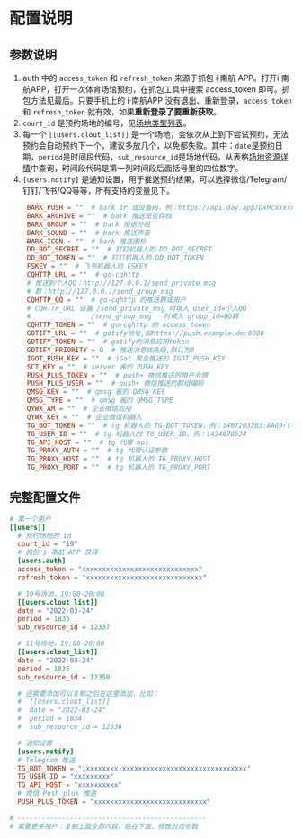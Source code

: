 
# 配置说明

## 参数说明

1. auth 中的 `access_token` 和 `refresh_token` 来源于抓包 i·南航 APP。打开i·南航APP，打开一次体育场馆预约，在抓包工具中搜索 access_token 即可。抓包方法见最后。只要手机上的 i·南航APP 没有退出、重新登录，`access_token` 和 `refresh_token` 就有效，如果**重新登录了要重新获取**。
2. `court_id` 是预约场地的编号，见[场地类型列表](/资源列表?id=场地类型列表)。
3. 每一个 `[[users.clout_list]]` 是一个场地，会依次从上到下尝试预约，无法预约会自动预约下一个，建议多放几个，以免都失败。其中：`date`是预约日期，`period`是时间段代码，`sub_resource_id`是场地代码，从表格[场地资源详情](/资源列表?id=场地资源详情)中查询，时间段代码是第一列时间段后面括号里的四位数字。
4. `[users.notify]` 是通知设置，用于推送预约结果，可以选择微信/Telegram/钉钉/飞书/QQ等等，所有支持的变量见下。
   ```toml
    BARK_PUSH = ""  # bark IP 或设备码，例：https://api.day.app/DxHcxxxxxRxxxxxxcm/
    BARK_ARCHIVE = ""  # bark 推送是否存档
    BARK_GROUP = ""  # bark 推送分组
    BARK_SOUND = ""  # bark 推送声音
    BARK_ICON = ""  # bark 推送图标
    DD_BOT_SECRET = ""  # 钉钉机器人的 DD_BOT_SECRET
    DD_BOT_TOKEN = ""  # 钉钉机器人的 DD_BOT_TOKEN
    FSKEY = ""  # 飞书机器人的 FSKEY
    CQHTTP_URL = ""  # go-cqhttp
    # 推送到个人QQ：http://127.0.0.1/send_private_msg
    # 群：http://127.0.0.1/send_group_msg
    CQHTTP_QQ = ""  # go-cqhttp 的推送群或用户
    # CQHTTP_URL 设置 /send_private_msg 时填入 user_id=个人QQ
    #               /send_group_msg   时填入 group_id=QQ群
    CQHTTP_TOKEN = ""  # go-cqhttp 的 access_token
    GOTIFY_URL = ""  # gotify地址,如https://push.example.de:8080
    GOTIFY_TOKEN = ""  # gotify的消息应用token
    GOTIFY_PRIORITY = 0  # 推送消息优先级,默认为0
    IGOT_PUSH_KEY = ""  # iGot 聚合推送的 IGOT_PUSH_KEY
    SCT_KEY = ""  # server 酱的 PUSH_KEY
    PUSH_PLUS_TOKEN = ""  # push+ 微信推送的用户令牌
    PUSH_PLUS_USER = ""  # push+ 微信推送的群组编码
    QMSG_KEY = ""  # qmsg 酱的 QMSG_KEY
    QMSG_TYPE = ""  # qmsg 酱的 QMSG_TYPE
    QYWX_AM = ""  # 企业微信应用
    QYWX_KEY = ""  # 企业微信机器人
    TG_BOT_TOKEN = ""  # tg 机器人的 TG_BOT_TOKEN，例：1407203283:AAG9rt-6RDaaX0HBLZQq0laNOh898iFYaRQ
    TG_USER_ID = ""  # tg 机器人的 TG_USER_ID，例：1434078534
    TG_API_HOST = ""  # tg 代理 api
    TG_PROXY_AUTH = ""  # tg 代理认证参数
    TG_PROXY_HOST = ""  # tg 机器人的 TG_PROXY_HOST
    TG_PROXY_PORT = ""  # tg 机器人的 TG_PROXY_PORT
   ```

## 完整配置文件
```toml
# 第一个用户
[[users]]
  # 预约场地的 id
  court_id = "19"
  # 抓包 i·南航 APP 获得
  [users.auth]
  access_token = "xxxxxxxxxxxxxxxxxxxxxxxxxxxxx"
  refresh_token = "xxxxxxxxxxxxxxxxxxxxxxxxxxxxx"

  # 10号场地，19:00-20:00
  [[users.clout_list]]
  date = "2022-03-24"
  period = 1835
  sub_resource_id = 12337

  # 11号场地，19:00-20:00
  [[users.clout_list]]
  date = "2022-03-24"
  period = 1835
  sub_resource_id = 12350

  # 还需要添加可以复制之后在这里添加，比如：
  #  [[users.clout_list]]
  #  date = "2022-03-24"
  #  period = 1834
  #  sub_resource_id = 12336

  # 通知设置
  [users.notify]
  # Telegram 推送
  TG_BOT_TOKEN = "1xxxxxxxx:xxxxxxxxxxxxxxxxxxxxxxxxxxxxxxx"
  TG_USER_ID = "xxxxxxxxx"
  TG_API_HOST = "xxxxxxxxxx"
  # 微信 Push plus 推送
  PUSH_PLUS_TOKEN = "xxxxxxxxxxxxxxxxxxxxxxxxxxxx"

# -----------------------------------------------
# 需要更多用户：复制上面全部内容，贴在下面，修改对应参数
```

